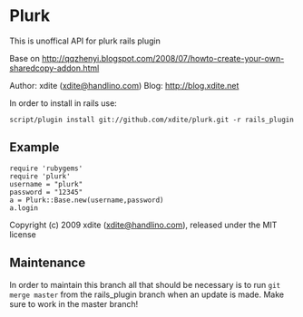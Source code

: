 Plurk
=====
This is unoffical API for plurk rails plugin

Base on http://qqzhenyi.blogspot.com/2008/07/howto-create-your-own-sharedcopy-addon.html

Author: xdite (xdite@handlino.com)
Blog: http://blog.xdite.net

In order to install in rails use:

    script/plugin install git://github.com/xdite/plurk.git -r rails_plugin

Example
-------

    require 'rubygems'
    require 'plurk'
    username = "plurk"
    password = "12345"
    a = Plurk::Base.new(username,password)
    a.login

Copyright (c) 2009 xdite (xdite@handlino.com), released under the MIT license

Maintenance
-----------

In order to maintain this branch all that should be necessary is to run `git merge master` from the rails_plugin branch when an update is made.  Make sure to work in the master branch!